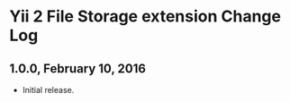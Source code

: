 Yii 2 File Storage extension Change Log
=======================================

1.0.0, February 10, 2016
------------------------

- Initial release.
